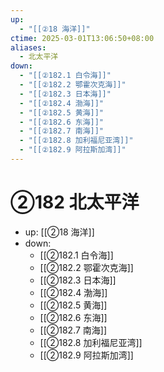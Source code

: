 ```yaml
---
up:
  - "[[②18 海洋]]"
ctime: 2025-03-01T13:06:50+08:00
aliases:
  - 北太平洋
down:
  - "[[②182.1 白令海]]"
  - "[[②182.2 鄂霍次克海]]"
  - "[[②182.3 日本海]]"
  - "[[②182.4 渤海]]"
  - "[[②182.5 黄海]]"
  - "[[②182.6 东海]]"
  - "[[②182.7 南海]]"
  - "[[②182.8 加利福尼亚湾]]"
  - "[[②182.9 阿拉斯加湾]]"
---
```


# ②182 北太平洋

- up: [[②18 海洋]]
- down:	
	- [[②182.1 白令海]]
	- [[②182.2 鄂霍次克海]]
	- [[②182.3 日本海]]
	- [[②182.4 渤海]]
	- [[②182.5 黄海]]
	- [[②182.6 东海]]
	- [[②182.7 南海]]
	- [[②182.8 加利福尼亚湾]]
	- [[②182.9 阿拉斯加湾]]
	
